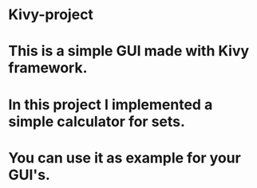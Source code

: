 # Kivy-project
# This is a simple GUI made with Kivy framework.
# In this project I implemented a simple calculator for sets.
# You can use it as example for your GUI's.
